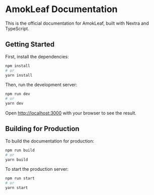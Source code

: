# AmokLeaf Documentation

This is the official documentation for AmokLeaf, built with Nextra and TypeScript.

## Getting Started

First, install the dependencies:

```bash
npm install
# or
yarn install
```

Then, run the development server:

```bash
npm run dev
# or
yarn dev
```

Open [http://localhost:3000](http://localhost:3000) with your browser to see the result.

## Building for Production

To build the documentation for production:

```bash
npm run build
# or
yarn build
```

To start the production server:

```bash
npm run start
# or
yarn start
```